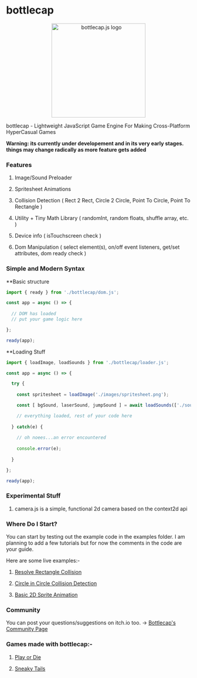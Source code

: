 # bottlecap

<p align="center">

<img src="https://bottlecap.js.org/logo.png" width="256" alt="bottlecap.js logo">

</p>

bottlecap - Lightweight JavaScript Game Engine For Making Cross-Platform HyperCasual Games

**Warning: its currently under developement and in its very early stages. things may change radically as more feature gets added**

### Features

1) Image/Sound Preloader

2) Spritesheet Animations

3) Collision Detection ( Rect 2 Rect, Circle 2 Circle, Point To Circle, Point To Rectangle )

4) Utility + Tiny Math Library ( randomInt, random floats, shuffle array, etc. )

5) Device info ( isTouchscreen check ) 

6) Dom Manipulation ( select element(s), on/off event listeners, get/set attributes, dom ready check )

### Simple and Modern Syntax

**Basic structure

```javascript
import { ready } from './bottlecap/dom.js';

const app = async () => {
  
  // DOM has loaded
  // put your game logic here

};

ready(app);
```

**Loading Stuff

```javascript
import { loadImage, loadSounds } from './bottlecap/loader.js';

const app = async () => {

  try {
  
    const spritesheet = loadImage('./images/spritesheet.png');

    const [ bgSound, laserSound, jumpSound ] = await loadSounds(['./sounds/bg.mp3', './sounds/laser.wav', './sounds/jump.wav']);

    // everything loaded, rest of your code here
  
  } catch(e) {
  
    // oh noees...an error encountered
  
    console.error(e);
  
  }

};

ready(app);
```

### Experimental Stuff

1) camera.js is a simple, functional 2d camera based on the context2d api

### Where Do I Start?

You can start by testing out the example code in the examples folder. 
I am planning to add a few tutorials but for now the comments in the code are your guide.

Here are some live examples:-

1) [Resolve Rectangle Collision](https://bottlecap.js.org/examples/collisions/resolve-rectangle-collision.html)

2) [Circle in Circle Collision Detection](https://bottlecap.js.org/examples/collisions/circle-in-circle-collision.html)

3) [Basic 2D Sprite Animation](https://bottlecap.js.org/examples/animations/basic-sprite-animation2.html)

### Community

You can post your questions/suggestions on itch.io too. -> [Bottlecap's Community Page](https://rwbeast.itch.io/bottlecap/community)

### Games made with bottlecap:-

1) [Play or Die](https://rwbeast.itch.io/play-or-die)

2) [Sneaky Tails](https://rwbeast.itch.io/sneaky-tails)
